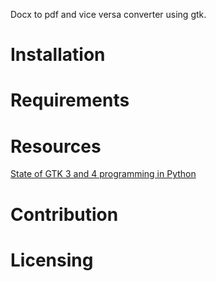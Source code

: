 Docx to pdf and vice versa converter using gtk.

# Installation

# Requirements

# Resources

[State of GTK 3 and 4 programming in Python](https://majiehong.com/post/2023-04-15_state_of_gtk_programming_in_python/)

# Contribution

# Licensing